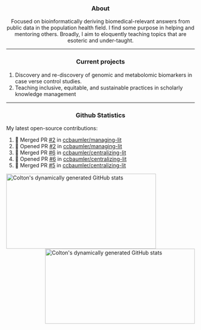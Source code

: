 <!--
Inspiration derived from:
1. https://zzetao.github.io/awesome-github-profile/
2. https://github.com/spcanelon
3. https://github.com/tallguyjenks

Tools used:
1. https://github.com/anuraghazra/github-readme-stats
2. https://github.com/jamesgeorge007/github-activity-readme
3. https://github.com/topics/profile-readme
-->

<h3 align="center">About</h3>

<p align="center">
Focused on bioinformatically deriving biomedical-relevant answers from public data in the population health field. 
I find some purpose in helping and mentoring others. Broadly, I aim to eloquently teaching topics that are esoteric and under-taught.
</p>

---

<h3 align="center">Current projects</h3>

1. Discovery and re-discovery of genomic and metabolomic biomarkers in case verse control studies.
2. Teaching inclusive, equitable, and sustainable practices in scholarly knowledge management

---

<h3 align="center">Github Statistics</h3>

My latest open-source contributions:

<!--START_SECTION:activity-->
1. 🎉 Merged PR [#2](https://github.com/ccbaumler/managing-lit/pull/2) in [ccbaumler/managing-lit](https://github.com/ccbaumler/managing-lit)
2. 💪 Opened PR [#2](https://github.com/ccbaumler/managing-lit/pull/2) in [ccbaumler/managing-lit](https://github.com/ccbaumler/managing-lit)
3. 🎉 Merged PR [#6](https://github.com/ccbaumler/centralizing-lit/pull/6) in [ccbaumler/centralizing-lit](https://github.com/ccbaumler/centralizing-lit)
4. 💪 Opened PR [#6](https://github.com/ccbaumler/centralizing-lit/pull/6) in [ccbaumler/centralizing-lit](https://github.com/ccbaumler/centralizing-lit)
5. 🎉 Merged PR [#5](https://github.com/ccbaumler/centralizing-lit/pull/5) in [ccbaumler/centralizing-lit](https://github.com/ccbaumler/centralizing-lit)
<!--END_SECTION:activity-->

<a href="https://github.com/ccbaumler">
  <img height="200" width=400 align="left" alt="Colton's dynamically generated GitHub stats" src="https://github-readme-stats.vercel.app/api?username=ccbaumler&show_icons=true&title_color=434d58&icon_color=fa8072&ring_color=ba55d3"/>
</a>
<a href="https://github.com/ccbaumler">
  <img height="200" width=400 align="right" alt="Colton's dynamically generated GitHub stats" src="https://github-readme-stats.vercel.app/api/top-langs/?username=ccbaumler&layout=compact&langs_count=6&card_width=320&title_color=434d58&hide=Standard%20ML,%20TeX,%20Jupyter%20Notebook" />
</a>
